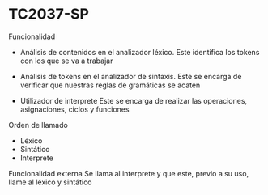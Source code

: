 # TC2037-SP

Funcionalidad

- Análisis de contenidos en el analizador léxico.
	Este identifica los tokens con los que se va a trabajar

- Análisis de tokens en el analizador de sintaxis.
	Este se encarga de verificar que nuestras reglas de gramáticas se acaten

- Utilizador de interprete
	Este se encarga de realizar las operaciones, asignaciones, ciclos y funciones

Orden de llamado
- Léxico
- Sintático
- Interprete

Funcionalidad externa
	Se llama al interprete y que este, previo a su uso, llame al léxico y sintático